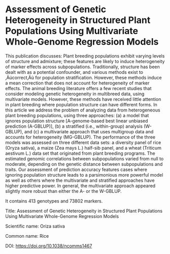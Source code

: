 # Assessment of Genetic Heterogeneity in Structured Plant Populations Using Multivariate Whole-Genome Regression Models

This publication discusses: Plant breeding populations exhibit varying levels of structure and admixture; these features are likely to induce heterogeneity of marker effects across subpopulations. Traditionally, structure has been dealt with as a potential confounder, and various methods exist to ‚Äúcorrect‚Äù for population stratification. However, these methods induce a mean correction that does not account for heterogeneity of marker effects. The animal breeding literature offers a few recent studies that consider modeling genetic heterogeneity in multibreed data, using multivariate models. However, these methods have received little attention in plant breeding where population structure can have different forms. In this article we address the problem of analyzing data from heterogeneous plant breeding populations, using three approaches: (a) a model that ignores population structure [A-genome-based best linear unbiased prediction (A-GBLUP)], (b) a stratified (i.e., within-group) analysis (W-GBLUP), and (c) a multivariate approach that uses multigroup data and accounts for heterogeneity (MG-GBLUP). The performance of the three models was assessed on three different data sets: a diversity panel of rice (Oryza sativa), a maize (Zea mays L.) half-sib panel, and a wheat (Triticum aestivum L.) data set that originated from plant breeding programs. The estimated genomic correlations between subpopulations varied from null to moderate, depending on the genetic distance between subpopulations and traits. Our assessment of prediction accuracy features cases where ignoring population structure leads to a parsimonious more powerful model as well as others where the multivariate and stratified approaches have higher predictive power. In general, the multivariate approach appeared slightly more robust than either the A- or the W-GBLUP.

It contains 413 genotypes and 73802 markers.

Title: Assessment of Genetic Heterogeneity in Structured Plant Populations Using Multivariate Whole-Genome Regression Models

Scientific name: Oriza sativa

Common name: Rice

DOI: https://doi.org/10.1038/ncomms1467


